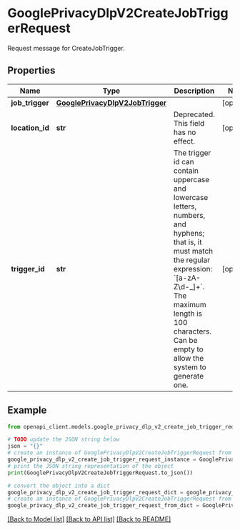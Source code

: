 # GooglePrivacyDlpV2CreateJobTriggerRequest

Request message for CreateJobTrigger.

## Properties

Name | Type | Description | Notes
------------ | ------------- | ------------- | -------------
**job_trigger** | [**GooglePrivacyDlpV2JobTrigger**](GooglePrivacyDlpV2JobTrigger.md) |  | [optional] 
**location_id** | **str** | Deprecated. This field has no effect. | [optional] 
**trigger_id** | **str** | The trigger id can contain uppercase and lowercase letters, numbers, and hyphens; that is, it must match the regular expression: &#x60;[a-zA-Z\\d-_]+&#x60;. The maximum length is 100 characters. Can be empty to allow the system to generate one. | [optional] 

## Example

```python
from openapi_client.models.google_privacy_dlp_v2_create_job_trigger_request import GooglePrivacyDlpV2CreateJobTriggerRequest

# TODO update the JSON string below
json = "{}"
# create an instance of GooglePrivacyDlpV2CreateJobTriggerRequest from a JSON string
google_privacy_dlp_v2_create_job_trigger_request_instance = GooglePrivacyDlpV2CreateJobTriggerRequest.from_json(json)
# print the JSON string representation of the object
print(GooglePrivacyDlpV2CreateJobTriggerRequest.to_json())

# convert the object into a dict
google_privacy_dlp_v2_create_job_trigger_request_dict = google_privacy_dlp_v2_create_job_trigger_request_instance.to_dict()
# create an instance of GooglePrivacyDlpV2CreateJobTriggerRequest from a dict
google_privacy_dlp_v2_create_job_trigger_request_from_dict = GooglePrivacyDlpV2CreateJobTriggerRequest.from_dict(google_privacy_dlp_v2_create_job_trigger_request_dict)
```
[[Back to Model list]](../README.md#documentation-for-models) [[Back to API list]](../README.md#documentation-for-api-endpoints) [[Back to README]](../README.md)


